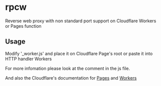 # rpcw
Reverse web proxy with non standard port support on Cloudflare Workers or Pages function

## Usage

Modify '_worker.js' and place it on Cloudflare Page's root or paste it into HTTP handler Workers

For more infomation please look at the comment in the js file.

And also the Cloudflare's documentation for [Pages](https://developers.cloudflare.com/pages/platform/functions/) and [Workers](https://developers.cloudflare.com/workers/)
